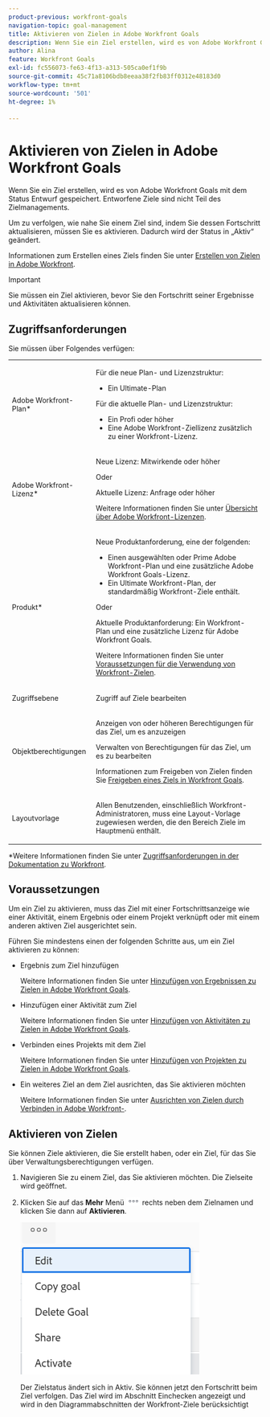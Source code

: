 ```yaml
---
product-previous: workfront-goals
navigation-topic: goal-management
title: Aktivieren von Zielen in Adobe Workfront Goals
description: Wenn Sie ein Ziel erstellen, wird es von Adobe Workfront Goals mit dem Status Entwurf gespeichert. Entworfene Ziele sind nicht Teil des Zielmanagements.
author: Alina
feature: Workfront Goals
exl-id: fc556073-fe63-4f13-a313-505ca0ef1f9b
source-git-commit: 45c71a8106bdb8eeaa38f2fb83ff0312e48183d0
workflow-type: tm+mt
source-wordcount: '501'
ht-degree: 1%

---
```


# Aktivieren von Zielen in Adobe Workfront Goals

Wenn Sie ein Ziel erstellen, wird es von Adobe Workfront Goals mit dem Status Entwurf gespeichert. Entworfene Ziele sind nicht Teil des Zielmanagements.

Um zu verfolgen, wie nahe Sie einem Ziel sind, indem Sie dessen Fortschritt aktualisieren, müssen Sie es aktivieren. Dadurch wird der Status in „Aktiv“ geändert.

Informationen zum Erstellen eines Ziels finden Sie unter [Erstellen von Zielen in Adobe Workfront](../../workfront-goals/goal-management/create-goals.md).

>[!IMPORTANT]
>
>Sie müssen ein Ziel aktivieren, bevor Sie den Fortschritt seiner Ergebnisse und Aktivitäten aktualisieren können.


## Zugriffsanforderungen

Sie müssen über Folgendes verfügen:

<table style="table-layout:auto">
<col>
</col>
<col>
</col>
<tbody>
 <tr> 
   <td role="rowheader">Adobe Workfront-Plan*</td> 
   <td> 
   <p>Für die neue Plan- und Lizenzstruktur:
  <ul><li>Ein Ultimate-Plan </li></ul>
   </p>
<p>Für die aktuelle Plan- und Lizenzstruktur: 
<ul><li> Ein Profi oder höher </li>
  <li>Eine Adobe Workfront-Ziellizenz zusätzlich zu einer Workfront-Lizenz.</li></ul></p>
   </td> 
  </tr>
 <tr>
 <td role="rowheader">Adobe Workfront-Lizenz*</td>
 <td>
 <p>Neue Lizenz: Mitwirkende oder höher</p>
 Oder
 <p>Aktuelle Lizenz: Anfrage oder höher</p> <p>Weitere Informationen finden Sie unter <a href="../../administration-and-setup/add-users/access-levels-and-object-permissions/wf-licenses.md" class="MCXref xref">Übersicht über Adobe Workfront-Lizenzen</a>.</p> </td>
 </tr>
 <tr>
 <td role="rowheader">Produkt*</td>
 <td>
 <p> Neue Produktanforderung, eine der folgenden: </p>
<ul>
<li>Einen ausgewählten oder Prime Adobe Workfront-Plan und eine zusätzliche Adobe Workfront Goals-Lizenz.</li>
<li>Ein Ultimate Workfront-Plan, der standardmäßig Workfront-Ziele enthält. </li></ul>
 <p>Oder</p>
 <p>Aktuelle Produktanforderung: Ein Workfront-Plan und eine zusätzliche Lizenz für Adobe Workfront Goals. </p> <p>Weitere Informationen finden Sie unter <a href="../../workfront-goals/goal-management/access-needed-for-wf-goals.md" class="MCXref xref">Voraussetzungen für die Verwendung von Workfront-Zielen</a>. </p> </td>
 </tr>
 <tr>
 <td role="rowheader">Zugriffsebene</td>
 <td> <p>Zugriff auf Ziele bearbeiten</p> </td>
 </tr>
 <tr data-mc-conditions="">
 <td role="rowheader">Objektberechtigungen</td>
 <td>
  <div>
  <p>Anzeigen von oder höheren Berechtigungen für das Ziel, um es anzuzeigen</p>
  <p>Verwalten von Berechtigungen für das Ziel, um es zu bearbeiten</p>
  <p>Informationen zum Freigeben von Zielen finden Sie <a href="../../workfront-goals/workfront-goals-settings/share-a-goal.md" class="MCXref xref">Freigeben eines Ziels in Workfront Goals</a>. </p>
  </div> </td>
 </tr>
<tr>
   <td role="rowheader"><p>Layoutvorlage</p></td>
   <td> <p>Allen Benutzenden, einschließlich Workfront-Administratoren, muss eine Layout-Vorlage zugewiesen werden, die den Bereich Ziele im Hauptmenü enthält. </p>  
</td>
  </tr>
</tbody>
</table>

*Weitere Informationen finden Sie unter [Zugriffsanforderungen in der Dokumentation zu Workfront](/help/quicksilver/administration-and-setup/add-users/access-levels-and-object-permissions/access-level-requirements-in-documentation.md).


## Voraussetzungen

Um ein Ziel zu aktivieren, muss das Ziel mit einer Fortschrittsanzeige wie einer Aktivität, einem Ergebnis oder einem Projekt verknüpft oder mit einem anderen aktiven Ziel ausgerichtet sein.

Führen Sie mindestens einen der folgenden Schritte aus, um ein Ziel aktivieren zu können:

* Ergebnis zum Ziel hinzufügen

  Weitere Informationen finden Sie unter [Hinzufügen von Ergebnissen zu Zielen in Adobe Workfront Goals](../../workfront-goals/results-and-activities/add-results-to-goals.md).

* Hinzufügen einer Aktivität zum Ziel

  Weitere Informationen finden Sie unter [Hinzufügen von Aktivitäten zu Zielen in Adobe Workfront Goals](../../workfront-goals/results-and-activities/add-activities-to-goals.md).

* Verbinden eines Projekts mit dem Ziel

  Weitere Informationen finden Sie unter [Hinzufügen von Projekten zu Zielen in Adobe Workfront Goals](../results-and-activities/connect-projects-to-goals-overview.md).

* Ein weiteres Ziel an dem Ziel ausrichten, das Sie aktivieren möchten

  Weitere Informationen finden Sie unter [Ausrichten von Zielen durch Verbinden in Adobe Workfront-](../../workfront-goals/goal-alignment/align-goals-by-connecting-them.md).

## Aktivieren von Zielen

Sie können Ziele aktivieren, die Sie erstellt haben, oder ein Ziel, für das Sie über Verwaltungsberechtigungen verfügen.

1. Navigieren Sie zu einem Ziel, das Sie aktivieren möchten. Die Zielseite wird geöffnet.

1. Klicken Sie auf das **Mehr** Menü ![Mehr](../goal-management/assets/more-icon.png) rechts neben dem Zielnamen und klicken Sie dann auf **Aktivieren**.

   ![Mehr Menü erweitert](assets/more-menu-on-goal-expanded-with-activate-unshimmed.png)

   Der Zielstatus ändert sich in Aktiv. Sie können jetzt den Fortschritt beim Ziel verfolgen. Das Ziel wird im Abschnitt Einchecken angezeigt und wird in den Diagrammabschnitten der Workfront-Ziele berücksichtigt
